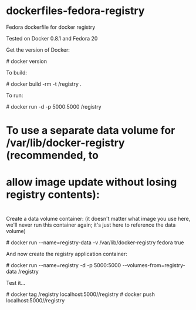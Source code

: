 dockerfiles-fedora-registry
========================

Fedora dockerfile for docker registry

Tested on Docker 0.8.1 and Fedora 20

Get the version of Docker:

\# docker version

To build:

\# docker build -rm -t <yourname>/registry .

To run:

\# docker run -d -p 5000:5000 <yourname>/registry

#
# To use a separate data volume for /var/lib/docker-registry (recommended, to
#  allow image update without losing registry contents):
#

Create a data volume container: (it doesn't matter what image you use
here, we'll never run this container again; it's just here to
reference the data volume)

\# docker run --name=registry-data -v /var/lib/docker-registry fedora true

And now create the registry application container:

\# docker run --name=registry  -d -p 5000:5000 --volumes-from=registry-data <yourname>/registry

Test it...

\# docker tag <yourname>/registry localhost:5000/<yourname>/registry
\# docker push localhost:5000/<yourname>/registry